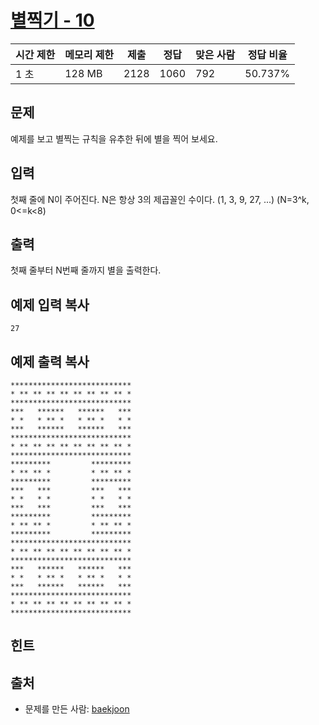 # [별찍기 - 10](https://www.acmicpc.net/problem/2447)

| 시간 제한 | 메모리 제한 | 제출   | 정답   | 맞은 사람 | 정답 비율   |
| ----- | ------ | ---- | ---- | ----- | ------- |
| 1 초   | 128 MB | 2128 | 1060 | 792   | 50.737% |

## 문제

예제를 보고 별찍는 규칙을 유추한 뒤에 별을 찍어 보세요.

## 입력

첫째 줄에 N이 주어진다. N은 항상 3의 제곱꼴인 수이다. (1, 3, 9, 27, ...) (N=3^k, 0<=k<8)

## 출력

첫째 줄부터 N번째 줄까지 별을 출력한다.

## 예제 입력 복사

```
27
```

## 예제 출력 복사

```
***************************
* ** ** ** ** ** ** ** ** *
***************************
***   ******   ******   ***
* *   * ** *   * ** *   * *
***   ******   ******   ***
***************************
* ** ** ** ** ** ** ** ** *
***************************
*********         *********
* ** ** *         * ** ** *
*********         *********
***   ***         ***   ***
* *   * *         * *   * *
***   ***         ***   ***
*********         *********
* ** ** *         * ** ** *
*********         *********
***************************
* ** ** ** ** ** ** ** ** *
***************************
***   ******   ******   ***
* *   * ** *   * ** *   * *
***   ******   ******   ***
***************************
* ** ** ** ** ** ** ** ** *
***************************
```

## 힌트

## 출처

- 문제를 만든 사람: [baekjoon](https://www.acmicpc.net/user/baekjoon)
